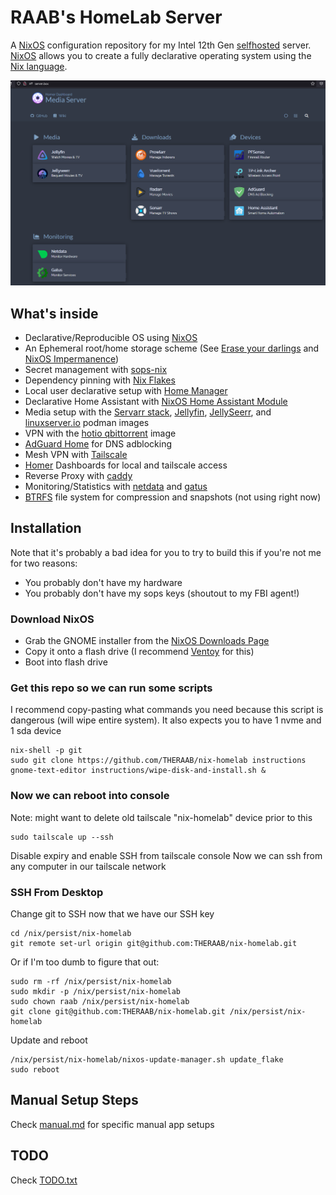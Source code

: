 # RAAB's HomeLab Server

A [NixOS](https://nixos.org/) configuration repository for my Intel 12th Gen [selfhosted](https://www.reddit.com/r/selfhosted/) server.
[NixOS](https://nixos.org/) allows you to create a fully declarative operating system using the [Nix language](https://nixos.wiki/wiki/Overview_of_the_Nix_Language).

![dashboard-png](https://github.com/THERAAB/nix-homelab/blob/main/assets/dashboard.png?raw=true "PNG of Dashboard")

## What's inside

- Declarative/Reproducible OS using [NixOS](https://nixos.org/)
- An Ephemeral root/home storage scheme (See [Erase your darlings](https://grahamc.com/blog/erase-your-darlings) and [NixOS Impermanence](https://github.com/nix-community/impermanence))
- Secret management with [sops-nix](https://github.com/Mic92/sops-nix/blob/master/README.md)
- Dependency pinning with [Nix Flakes](https://nixos.wiki/wiki/Flakes)
- Local user declarative setup with [Home Manager](https://github.com/nix-community/home-manager)
- Declarative Home Assistant with [NixOS Home Assistant Module](https://nixos.wiki/wiki/Home_Assistant)
- Media setup with the [Servarr stack](https://wiki.servarr.com/), [Jellyfin](https://jellyfin.org/), [JellySeerr](https://github.com/Fallenbagel/jellyseerr), and [linuxserver.io](https://www.linuxserver.io/) podman images
- VPN with the [hotio qbittorrent](https://hotio.dev/containers/qbittorrent/) image
- [AdGuard Home](https://adguard.com/en/adguard-home/overview.html) for DNS adblocking
- Mesh VPN with [Tailscale](https://tailscale.com/)
- [Homer](https://github.com/bastienwirtz/homer) Dashboards for local and tailscale access
- Reverse Proxy with [caddy](https://caddyserver.com/docs/quick-starts/reverse-proxy)
- Monitoring/Statistics with [netdata](https://www.netdata.cloud/) and [gatus](https://github.com/TwiN/gatus)
- [BTRFS](https://btrfs.wiki.kernel.org/index.php/Main_Page) file system for compression and snapshots (not using right now)

## Installation

Note that it's probably a bad idea for you to try to build this if you're not me for two reasons:
- You probably don't have my hardware
- You probably don't have my sops keys (shoutout to my FBI agent!)

### Download NixOS
- Grab the GNOME installer from the [NixOS Downloads Page](https://nixos.org/download.html#nix-install-linux)
- Copy it onto a flash drive (I recommend [Ventoy](https://www.ventoy.net/en/index.html) for this)
- Boot into flash drive

### Get this repo so we can run some scripts
I recommend copy-pasting what commands you need because this script is dangerous (will wipe entire system). It also
expects you to have 1 nvme and 1 sda device
```console
nix-shell -p git
sudo git clone https://github.com/THERAAB/nix-homelab instructions
gnome-text-editor instructions/wipe-disk-and-install.sh &
```
### Now we can reboot into console
Note: might want to delete old tailscale "nix-homelab" device prior to this
```console
sudo tailscale up --ssh
```
Disable expiry and enable SSH from tailscale console
Now we can ssh from any computer in our tailscale network

### SSH From Desktop
Change git to SSH now that we have our SSH key
```console
cd /nix/persist/nix-homelab
git remote set-url origin git@github.com:THERAAB/nix-homelab.git
```
Or if I'm too dumb to figure that out:
```console
sudo rm -rf /nix/persist/nix-homelab
sudo mkdir -p /nix/persist/nix-homelab
sudo chown raab /nix/persist/nix-homelab
git clone git@github.com:THERAAB/nix-homelab.git /nix/persist/nix-homelab
```
Update and reboot
```console
/nix/persist/nix-homelab/nixos-update-manager.sh update_flake
sudo reboot
```
## Manual Setup Steps
Check [manual.md](https://github.com/THERAAB/nix-homelab/blob/main/manual.md) for specific manual app setups

## TODO
Check [TODO.txt](https://github.com/THERAAB/nix-homelab/blob/main/TODO.txt)